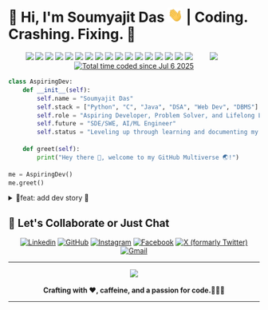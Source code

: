 <h1>📢 Hi, I'm Soumyajit Das <img src="https://raw.githubusercontent.com/ABSphreak/ABSphreak/master/gifs/Hi.gif" width="30px"> | Coding. Crashing. Fixing. 🚀</h1>

<a href="#"><img align='right' src='https://user-images.githubusercontent.com/5713670/87202985-820dcb80-c2b6-11ea-9f56-7ec461c497c3.gif' width='100"'></a>

<p align="center">
<!-- Languages -->
<a href="#"><img src="https://img.shields.io/badge/Python-6A0DAD?style=flat&logo=python&logoColor=white"/></a>
<a href="#"><img src="https://img.shields.io/badge/C-00599C?style=flat&logo=c&logoColor=white"/></a>
<a href="#"><img src="https://img.shields.io/badge/Java-228B22?logo=openjdk&logoColor=white"/></a>
<a href="#"><img src="https://img.shields.io/badge/JavaScript-F7DF1E?style=flat&logo=javascript&logoColor=black"/></a>
<!-- Web Dev -->
<a href="#"><img src="https://img.shields.io/badge/HTML5-E34F26?style=flat&logo=html5&logoColor=white"/></a>
<a href="#"><img src="https://img.shields.io/badge/CSS-1572B6?logo=css&logoColor=fff"/></a>
<a href="#"><img src="https://img.shields.io/badge/Bootstrap-7952B3?style=flat&logo=bootstrap&logoColor=white"/></a>
<!-- Frameworks -->
<a href="#"><img src="https://img.shields.io/badge/Node.js-339933?style=flat&logo=nodedotjs&logoColor=white"/></a>
<a href="#"><img src="https://img.shields.io/badge/React-61DAFB?style=flat&logo=react&logoColor=black"/></a>
<a href="#"><img src="https://img.shields.io/badge/Express.js-000000?style=flat&logo=express&logoColor=white"/></a>
<!-- DB & Tools -->
<a href="#"><img src="https://img.shields.io/badge/MySQL-4479A1?style=flat&logo=mysql&logoColor=white"/></a>
<a href="#"><img src="https://img.shields.io/badge/MongoDB-%234ea94b.svg?logo=mongodb&logoColor=white"/></a>
<a href="#"><img src="https://img.shields.io/badge/Git-F05032?style=flat&logo=git&logoColor=white"/></a>
<a href="#"><img src="https://img.shields.io/badge/GitHub-181717?style=flat&logo=github&logoColor=white"/></a>
<a href="#"><img src="https://custom-icon-badges.demolab.com/badge/Visual%20Studio%20Code-0078d7.svg?logo=vsc&logoColor=white"/></a>
<!-- Learning -->
<a href="#"><img src="https://img.shields.io/badge/DSA-Important-red?style=flat"/></a>
<!-- <a href="#"><img src="https://img.shields.io/badge/Machine%20Learning-795548?style=flat&logo=scikit-learn&logoColor=white"/></a> -->
<!-- Others -->
<a href="#"><img src="https://custom-icon-badges.demolab.com/badge/Windows-0078D6?logo=windows11&logoColor=white"/></a>
<a href="#"><img src="https://wakatime.com/badge/user/a7c49aa5-ad65-4176-bfd5-65724f8c0878.svg?style=social" alt="Total time coded since Jul 6 2025"/></a>
<!-- <a href="#"><img src="https://badges.frapsoft.com/os/v1/open-source.svg?v=103/"/></a> -->
</p>

```python
class AspiringDev:
    def __init__(self):
        self.name = "Soumyajit Das"
        self.stack = ["Python", "C", "Java", "DSA", "Web Dev", "DBMS"]
        self.role = "Aspiring Developer, Problem Solver, and Lifelong Learner"
        self.future = "SDE/SWE, AI/ML Engineer"
        self.status = "Leveling up through learning and documenting my journey..."

    def greet(self):
        print("Hey there 👋, welcome to my GitHub Multiverse 🌏!")

me = AspiringDev()
me.greet()
```

<details>
<summary>📌feat: add dev story 💭</summary>

## ⭕ @CuriousL◌◌p🐜

I'm a Computer Science and Engineering undergrad from Murshidabad College of Engineering and Technology, Berhampore (W.B.), passionate about writing clean code and solving real-world problems.

My journey started with Python scripts fueled by curiosity and caffeine, and now spans full-stack development, AI experiments, and late-night GitHub sessions.

From West Bengal — Where chai brews ideas and code compiles dreams — I’m learning by doing, committing often, and constantly improving.

Always up for collaboration, innovation, and a good debugging challenge.

> **Motto:** “ Break things. Understand deeper. Build stronger ”


## 🎮 Projects I’m Proud Of

🧠 **Time Coded Since 6th Jul, 2025** --> <a href="https://wakatime.com/@a7c49aa5-ad65-4176-bfd5-65724f8c0878" target="_blank"><img src="https://wakatime.com/badge/user/a7c49aa5-ad65-4176-bfd5-65724f8c0878.svg?style=social" alt="Total time coded since Jul 6 2025" /></a>
- These aren’t just "fun little projects" — they're logic-powered machines with a soul. 

| Project                          | Idea                                                                  | Status          |
|----------------------------------|-----------------------------------------------------------------------|-----------------|
| ❓ My Final Year Project         | <thinking...>                                                         | ⚠️ Not Started |
| ❤️‍🩹 `CareHive-Clinic`             | Where care meets convenience – book, consult, and heal online         | 🛠️ WIP         |
| 👨🏻‍💻 `My-Portfolio`                | A dev's identity in code – animated, responsive, and resume-ready     | 🛠️ WIP         |
| 😎 `Clairvoyance`                | Because reading may not be for everyone, but hearing is               | ✅ Completed   |
| 📑 `Daily Journal Analyzer`      | How was your day? Tell your new assistant                             | ✅ Completed   |
| ⬇️ `Mark_MyGfG`                  | From GeeksforGeeks to GitHub-ready — markdown in a click              | ✅ Completed   |
| 🐍 `Snake & Ladder`              | Classic dice chaos meets object-oriented code                         | ✅ Completed   |
| 🏏 `1v1 Cricket Game`            | Python meets childhood nostalgia. Guess the number, outsmart the bot  | ✅ Completed   |
<!-- | 👁️ `Face Recognition Attendance` | Who needs proxies when code knows your face?                          | 🔜 Coming Soon | -->


## 🛠️ ToolBelt

```text
Languages   |  Python 🐍, HTML 🕸️, CSS 🎨, JavaScript 🧩, C 💻, Java 📱,
Libraries   |  NumPy 🔢, Pandas 🐼, React 📱, TailwindCSS 🎨, MatPlotLib 📊, OpenCV 👁️,
Frameworks  |  NextJs 📑, ViteJs 📜,
Tools       |  Git 🧬, VS Code 🗃️, Jupiter Notebook 📒
Soft Skills |  Curiosity 🔍, Adaptability 🎭, Consistency 🔁, TemWork 🫱🏻‍🫲🏼, Communication 📢,
```


## 🚧 Building Right Now...

- 🧠 Training brain cells with **DSA Problems**.
- 📚 Practicing **Python, Full Stack Web Dev** and exploring **new technologies** .
- 🔗 Working on **my final year project** in a group.
- 🤖 Dreaming up a future of intelligent systems, scalable software, and real-world ML solutions.

> 🧠 **Fun Fact:** I treat my Git commits like journal entries. Each one has a story.

## 📊  Stats? Here’s the charts...

> _“ Don’t chase stars. Chase commits. ”     – Ancient Git Philosopher_

<p align="center">
  <a href="#"><img width="50%" src="https://github-readme-stats.vercel.app/api?username=soumyajiitdas&theme=radical&show_icons=true&hide_border=true&count_private=true"/></a>
  <a href="#"><img width="40%" src="https://github-readme-stats.vercel.app/api/top-langs/?username=soumyajiitdas&layout=compact&&show_icons=true&theme=radical&hide_border=true"/></a>
</p>
<p align="center">
  <a href="#"><img width="92%" src="https://github-profile-summary-cards.vercel.app/api/cards/profile-details?username=soumyajiitdas&theme=radical" /></a>
</p>
<p align="center">
  <a href="#"><img src="https://github-profile-trophy.vercel.app/?username=soumyajiitdas&theme=radical&no-frame=true&margin-w=5"/></a>
</p>

## 🧑🏻‍💻 Not Just Coding... Creating.

I don't build projects for the sake of it. I build **experiences**.  
Things that make people go:

 _“ Wait… you made *that* in Python❓ ”_


> “The best way to predict the future is to build it — in Python preferably.”  
> — *Me, probably.*


</details>

## 🍻 Let's Collaborate or Just Chat

<p align=center>
    <a href="https://www.linkedin.com/in/soumyajit4119" target="_blank"><img src="https://img.shields.io/badge/linkedin-1B6AC6.svg?style=for-the-badge&logo=linkedin&logoColor=white" alt="Linkedin"/></a>
    <a href="#" title="@soumyajiitdas" target="_blank"><img src="https://img.shields.io/badge/GitHub-181717.svg?style=for-the-badge&logo=GitHub&logoColor=white" alt="GitHub"/></a>
    <a href="https://instagram.com/soumyajiit_" target="_blank"><img src="https://img.shields.io/badge/Instagram-FF0069.svg?style=for-the-badge&logo=Instagram&logoColor=white" alt="Instagram"/></a>
    <a href="https://www.facebook.com/soumyajit4119/" target="_blank"><img src="https://img.shields.io/badge/Facebook-0866FF.svg?style=for-the-badge&logo=Facebook&logoColor=white" alt="Facebook"/></a>
    <a href="https://x.com/soumyajiit_" target="_blank"><img src="https://img.shields.io/badge/X-000000.svg?style=for-the-badge&logo=X&logoColor=white" alt="X (formarly Twitter)"/></a>
    <a href="mailto:soumyajit302@gmail.com?subject=Hello%20Soumyajit&body=I%20wanted%20to%20reach%20out%20about..."><img src="https://img.shields.io/badge/Gmail-EA4335.svg?style=for-the-badge&logo=Gmail&logoColor=white" alt="Gmail"/></a>
</p>

---

<p align="center">
  <a href="#"><img src="https://quotes-github-readme.vercel.app/api?type=horizontal&theme=dark"/></a>
</p>

<p align="center"><strong>Crafting with ❤️, caffeine, and a passion for code.👨🏻‍💻</strong></p>

---
